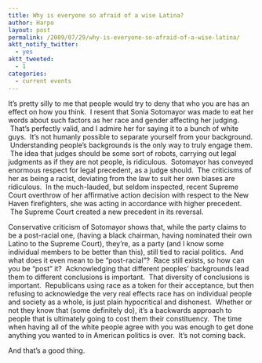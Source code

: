 ```yaml
---
title: Why is everyone so afraid of a wise Latina?
author: Harpo
layout: post
permalink: /2009/07/29/why-is-everyone-so-afraid-of-a-wise-latina/
aktt_notify_twitter:
  - yes
aktt_tweeted:
  - 1
categories:
  - current events
---
```

It&#8217;s pretty silly to me that people would try to deny that who you are has an effect on how you think.  I resent that Sonia Sotomayor was made to eat her words about such factors as her race and gender affecting her judging.  That&#8217;s perfectly valid, and I admire her for saying it to a bunch of white guys.  It&#8217;s not humanly possible to separate yourself from your background.  Understanding people&#8217;s backgrounds is the only way to truly engage them.  The idea that judges should be some sort of robots, carrying out legal judgments as if they are not people, is ridiculous.  Sotomayor has conveyed enormous respect for legal precedent, as a judge should.  The criticisms of her as being a racist, deviating from the law to suit her own biases are ridiculous.  In the much-lauded, but seldom inspected, recent Supreme Court overthrow of her affirmative action decision with respect to the New Haven firefighters, she was acting in accordance with higher precedent.  The Supreme Court created a new precedent in its reversal.

Conservative criticism of Sotomayor shows that, while the party claims to be a post-racial one, (having a black chairman, having nominated their own Latino to the Supreme Court), they&#8217;re, as a party (and I know some individual members to be better than this), still tied to racial politics.  And what does it even mean to be &#8220;post-racial&#8221;?  Race still exists, so how can you be &#8220;post&#8221; it?  Acknowledging that different peoples&#8217; backgrounds lead them to different conclusions is important.  That diversity of conclusions is important.  Republicans using race as a token for their acceptance, but then refusing to acknowledge the very real effects race has on individual people and society as a whole, is just plain hypocritical and dishonest.  Whether or not they know that (some definitely do), it&#8217;s a backwards approach to people that is ultimately going to cost them their constituency.  The time when having all of the white people agree with you was enough to get done anything you wanted to in American politics is over.  It&#8217;s not coming back.

And that&#8217;s a good thing.